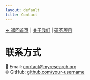 ```yaml
---
layout: default
title: Contact
---
```


[← 返回首页](./index) | [关于我们](./about) | [研究项目](./research)

# 联系方式

📧 Email: contact@myresearch.org  
🌐 GitHub: [github.com/your-username](https://github.com/your-username)  
